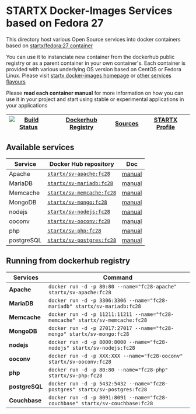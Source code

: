 # STARTX Docker-Images Services based on Fedora 27

This directory host various Open Source services into docker containers based on [startx/fedora:27 container](https://hub.docker.com/r/startx/fedora)

You can use it to instanciate new container from the dockerhub public registry 
or as a parent container in your own container's. 
Each container is provided with various underlying OS version based on CentOS or 
Fedora Linux. Please visit [startx docker-images homepage](https://github.com/startxfr/docker-images/)
or [other services flavours](https://github.com/startxfr/docker-images/Services#container-flavours)

Please **read each container manual** for more information on how you can use it in 
your project and start using stable or experimental applications in your applications

| [![Build Status](https://travis-ci.org/startxfr/docker-images.svg?branch=fc28)](https://travis-ci.org/startxfr/docker-images) | [Dockerhub Registry](https://hub.docker.com/r/startx) | [Sources](https://github.com/startxfr/docker-images/)             | [STARTX Profile](https://github.com/startxfr) | 
|-------------------------------------------------------------------------------------------------------------------|-------------------------------------------------------|-------------------------------------------------------------------|-----------------------------------------------|

## Available services

| Service       | Docker Hub repository                                                     | Doc
|---------------|---------------------------------------------------------------------------|-----------------------------
| Apache        | [`startx/sv-apache:fc28`](https://hub.docker.com/r/startx/sv-apache)      | [manual](apache/README.md)
| MariaDB       | [`startx/sv-mariadb:fc28`](https://hub.docker.com/r/startx/sv-mariadb)    | [manual](mariadb/README.md)
| Memcache      | [`startx/sv-memcache:fc28`](https://hub.docker.com/r/startx/sv-memcache)  | [manual](memcache/README.md) 
| MongoDB       | [`startx/sv-mongo:fc28`](https://hub.docker.com/r/startx/sv-mongo)        | [manual](mongo/README.md)
| nodejs        | [`startx/sv-nodejs:fc28`](https://hub.docker.com/r/startx/sv-nodejs)      | [manual](nodejs/README.md)
| ooconv        | [`startx/sv-ooconv:fc28`](https://hub.docker.com/r/startx/sv-ooconv)      | [manual](ooconv/README.md)
| php           | [`startx/sv-php:fc28`](https://hub.docker.com/r/startx/sv-php)            | [manual](php/README.md)
| postgreSQL    | [`startx/sv-postgres:fc28`](https://hub.docker.com/r/startx/sv-postgres)  | [manual](postgres/README.md)


## Running from dockerhub registry

| Services            | Command                                                                        |
|---------------------|--------------------------------------------------------------------------------|
| **Apache**          | `docker run -d -p 80:80 --name="fc28-apache" startx/sv-apache:fc28`            | 
| **MariaDB**         | `docker run -d -p 3306:3306 --name="fc28-mariadb" startx/sv-mariadb:fc28`      | 
| **Memcache**        | `docker run -d -p 11211:11211 --name="fc28-memcache" startx/sv-memcache:fc28`  | 
| **MongoDB**         | `docker run -d -p 27017:27017 --name="fc28-mongo" startx/sv-mongo:fc28`        | 
| **nodejs**          | `docker run -d -p 8000:8000 --name="fc28-nodejs" startx/sv-nodejs:fc28`        | 
| **ooconv**          | `docker run -d -p XXX:XXX --name="fc28-ooconv" startx/sv-ooconv:fc28`          | 
| **php**             | `docker run -d -p 80:80 --name="fc28-php" startx/sv-php:fc28`                  | 
| **postgreSQL**      | `docker run -d -p 5432:5432 --name="fc28-postgres" startx/sv-postgres:fc28`    | 
| **Couchbase**       | `docker run -d -p 8091:8091 --name="fc28-couchbase" startx/sv-couchbase:fc28`  | 

